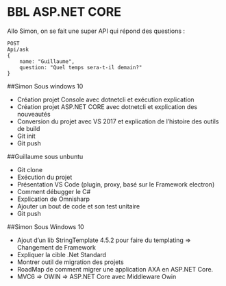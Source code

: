 # BBL ASP.NET CORE 

Allo Simon, on se fait une super API qui répond des questions :
```
POST
Api/ask
{ 
    name: "Guillaume",
    question: "Quel temps sera-t-il demain?"
}
```

##Simon Sous windows 10
- Création projet Console avec dotnetcli et exécution explication
- Création projet ASP.NET CORE avec dotnetcli et explication des nouveautés
- Conversion du projet avec VS 2017 et explication de l’histoire des outils de build
- Git init
- Git push

##Guillaume sous unbuntu
- Git clone
- Exécution du projet
- Présentation VS Code (plugin, proxy, basé sur le Framework electron)
- Comment débugger le C#
- Explication de Omnisharp
- Ajouter un bout de code et son test unitaire
- Git push

##Simon Sous Windows 10
- Ajout d’un lib StringTemplate 4.5.2 pour faire du templating => Changement de Framework
- Expliquer la cible .Net Standard
- Montrer outil de migration des projets 
- RoadMap de comment migrer une application AXA en ASP.NET Core.
- MVC6 => OWIN => ASP.NET Core avec Middleware Owin
